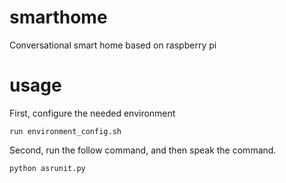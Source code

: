 # smarthome
Conversational smart home based on raspberry pi
# usage
First, configure the needed environment
```
run environment_config.sh
```
Second, run the follow command, and then speak the command.
```
python asrunit.py
```
